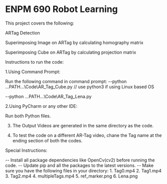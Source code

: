 # ENPM 690 Robot Learning

This project covers the following:

ARTag Detection

Superimposing Image on ARTag by calculating homography matrix

Superimposing Cube on ARTag by calculating projection matrix

Instructions to run the code:

1.Using Command Prompt:

Run the following command in command prompt:
--python ...PATH...\Code\AR_Tag_Cube.py      // use python3 if using Linux based OS

--python ...PATH...\Code\AR_Tag_Lena.py 

2.Using PyCharm or any other IDE:

Run both Python files.

3. The Output Videos are generated in the same directory as the code.

4. To test the code on a different AR-Tag video, chane the Tag name at the ending section of both the codes.



Special Instructions:

-- Install all package dependencies like OpenCv(cv2) before running the code.
-- Update pip and all the packages to the latest versions.
-- Make sure you have the following files in your directory:
	1. Tag0.mp4
	2. Tag1.mp4
	3. Tag2.mp4
	4. multipleTags.mp4
	5. ref_marker.png
	6. Lena.png

